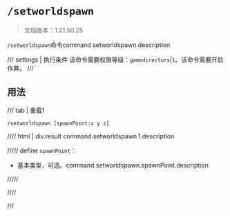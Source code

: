 # `/setworldspawn`

> 文档版本：1.21.50.25

`/setworldspawn`命令command.setworldspawn.description

/// settings | 执行条件
该命令需要权限等级：`gamedirectors`|`1`。该命令需要开启作弊。
///

## 用法

/// tab | 重载1
```mcfunction
/setworldspawn [spawnPoint:x y z]
```

//// html | div.result
command.setworldspawn.1.description

///// define
`spawnPoint`：<!-- md:samp x y z -->

- 基本类型，可选。command.setworldspawn.spawnPoint.description


/////

////

///
